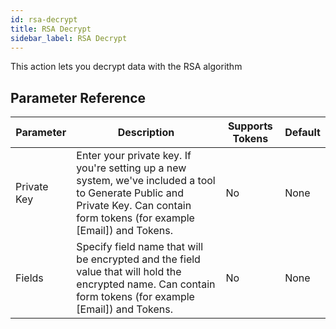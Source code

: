 ```yaml
---
id: rsa-decrypt
title: RSA Decrypt
sidebar_label: RSA Decrypt
---
```



This action lets you decrypt data with the RSA algorithm

## Parameter Reference
| Parameter | Description | Supports Tokens | Default |
| -- | -- | -- | -- |
| Private Key | Enter your private key. If you're setting up a new system, we've included a tool to Generate Public and Private Key. Can contain form tokens (for example [Email]) and Tokens. | No | None |
| Fields | Specify field name that will be encrypted and the field value that will hold the encrypted name. Can contain form tokens (for example [Email]) and Tokens. | No | None |
